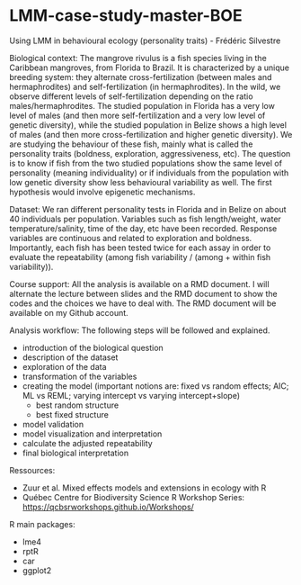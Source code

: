 # LMM-case-study-master-BOE

Using LMM in behavioural ecology (personality traits) - Frédéric Silvestre

Biological context: 
The mangrove rivulus is a fish species living in the Caribbean mangroves, from Florida to Brazil. It is characterized by a unique breeding system: they alternate cross-fertilization (between males and hermaphrodites) and self-fertilization (in hermaphrodites). In the wild, we observe different levels of self-fertilization depending on the ratio males/hermaphrodites. The studied population in Florida has a very low level of males (and then more self-fertilization and a very low level of genetic diversity), while the studied population in Belize shows a high level of males (and then more cross-fertilization and higher genetic diversity). We are studying the behaviour of these fish, mainly what is called the personality traits (boldness, exploration, aggressiveness, etc). The question is to know if fish from the two studied populations show the same level of personality (meaning individuality) or if individuals from the population with low genetic diversity show less behavioural variability as well. The first hypothesis would involve epigenetic mechanisms. 

Dataset: 
We ran different personality tests in Florida and in Belize on about 40 individuals per population. Variables such as fish length/weight, water temperature/salinity, time of the day, etc have been recorded. Response variables are continuous and related to exploration and boldness. Importantly, each fish has been tested twice for each assay in order to evaluate the repeatability (among fish variability / (among + within fish variability)). 

Course support:
All the analysis is available on a RMD document. I will alternate the lecture between slides and the RMD document to show the codes and the choices we have to deal with. The RMD document will be available on my Github account.

Analysis workflow:
The following steps will be followed and explained.
- introduction of the biological question
- description of the dataset
- exploration of the data
- transformation of the variables
- creating the model (important notions are: fixed vs random effects; AIC; ML vs REML; varying intercept vs varying intercept+slope)
	- best random structure
	- best fixed structure
- model validation
- model visualization and interpretation
- calculate the adjusted repeatability 
- final biological interpretation

Ressources:
- Zuur et al. Mixed effects models and extensions in ecology with R
- Québec Centre for Biodiversity Science R Workshop Series: https://qcbsrworkshops.github.io/Workshops/

R main packages:
- lme4
- rptR
- car
- ggplot2




